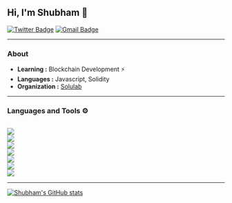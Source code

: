 ## Hi, I'm Shubham :wave:

 [![Twitter Badge](https://img.shields.io/badge/-Shubham_Sahoo-1ca0f1?style=flat-square&logo=twitter&logoColor=white&link=https://twitter.com/Shubham15681423)](https://twitter.com/Shubham15681423)        [![Gmail Badge](https://img.shields.io/badge/-sahooshubham124@gmail.com-c14438?style=flat-square&logo=Gmail&logoColor=white&link=mailto:sahooshubham124@gmail.com)](mailto:sahooshubham124@gmail.com)

***

### About

-  **Learning :** Blockchain Development :zap:	
-  **Languages :** Javascript, Solidity 
-  **Organization :** [Solulab](https://github.com/SoluLab)

***
### Languages and Tools ⚙
<code>
<img src="https://img.icons8.com/color/48/000000/html-5--v1.png"/>
<img src="https://img.icons8.com/color/48/000000/css3.png"/>
<img src="https://img.icons8.com/color/48/000000/javascript--v1.png"/>
<img src="https://img.icons8.com/color/48/000000/nodejs.png"/>
<img src="https://img.icons8.com/ios/48/000000/solidity.png"/>
<img src="https://img.icons8.com/ios-glyphs/48/000000/github.png"/>
<img src="https://img.icons8.com/office/48/000000/react.png"/>
</code>

***

[![Shubham's GitHub stats](https://github-readme-stats.vercel.app/api?username=shubhamkr95&show_icons=true&theme=radical)](https://github.com/shubhamkr95/github-readme-stats)
